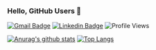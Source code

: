 ### Hello, GitHub Users 👋

[![Gmail Badge](https://img.shields.io/badge/-werctonmatheus@gmail.com-c14438?style=flat&logo=Gmail&logoColor=white)](mailto:werctonmatheus@gmail.com "Connect via Email")
[![Linkedin Badge](https://img.shields.io/badge/-wercton-0072b1?style=flat&logo=Linkedin&logoColor=white)](https://www.linkedin.com/in/wercton-barbosa/ "Connect on LinkedIn")
![Profile Views](https://komarev.com/ghpvc/?username=wercton&color=7802aa)

[![Anurag's github stats](https://github-readme-stats.vercel.app/api?username=wercton&count_private=true&hide=stars&show_icons=true&theme=buefy)](https://github.com/wercton)
[![Top Langs](https://github-readme-stats.vercel.app/api/top-langs/?username=wercton&layout=compact)](https://github.com/wercton)

<!--
**Wercton/Wercton** is a ✨ _special_ ✨ repository because its `README.md` (this file) appears on your GitHub profile.

Here are some ideas to get you started:

- 🔭 I’m currently working on ...
- 🌱 I’m currently learning ...
- 👯 I’m looking to collaborate on ...
- 🤔 I’m looking for help with ...
- 💬 Ask me about ...
- 📫 How to reach me: ...
- 😄 Pronouns: ...
- ⚡ Fun fact: ...
-->
